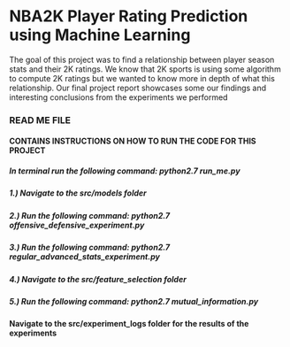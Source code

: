 # NBA2K Player Rating Prediction using Machine Learning

The goal of this project was to find a relationship between player season stats and their 2K ratings. We know that 2K sports 
is using some algorithm to compute 2K ratings but we wanted to know more in depth of what this relationship. Our final project report 
showcases some our findings and interesting conclusions from the experiments we performed


### READ ME FILE ###

#### CONTAINS INSTRUCTIONS ON HOW TO RUN THE CODE FOR THIS PROJECT ####
##### In terminal run the following command: python2.7 run_me.py #####

##### 1.) Navigate to the src/models folder #####
##### 2.) Run the following command: python2.7 offensive_defensive_experiment.py #####
##### 3.) Run the following command: python2.7 regular_advanced_stats_experiment.py #####
##### 4.) Navigate to the src/feature_selection folder #####
##### 5.) Run the following command: python2.7 mutual_information.py #####

#### Navigate to the src/experiment_logs folder for the results of the experiments ####
